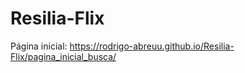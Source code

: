 # Resilia-Flix

Página inicial: https://rodrigo-abreuu.github.io/Resilia-Flix/pagina_inicial_busca/
